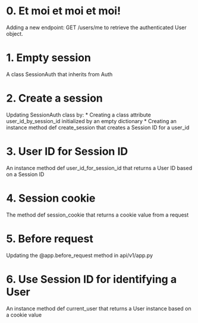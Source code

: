 # 0. Et moi et moi et moi!
Adding a new endpoint: GET /users/me to retrieve the authenticated User object.

# 1. Empty session
A class SessionAuth that inherits from Auth

# 2. Create a session
Updating SessionAuth class by:
    * Creating a class attribute user_id_by_session_id initialized by an empty dictionary
    * Creating an instance method def create_session that creates a Session ID for a user_id

# 3. User ID for Session ID
An instance method def user_id_for_session_id that returns a User ID based on a Session ID

# 4. Session cookie
The method def session_cookie that returns a cookie value from a request

# 5. Before request
Updating the @app.before_request method in api/v1/app.py

# 6. Use Session ID for identifying a User
An instance method def current_user that returns a User instance based on a cookie value
